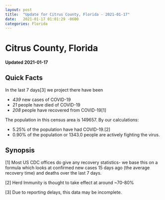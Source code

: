 ```yaml
---
layout: post
title:  "Update for Citrus County, Florida - 2021-01-17"
date:   2021-01-17 01:01:29 -0600
categories: Florida
---
```


# Citrus County, Florida
#### Updated 2021-01-17

## Quick Facts

In the last 7 days[3] we project there have been
- *439* new cases of COVID-19
- *21* people have died of COVID-19
- *208* people have recovered from COVID-19[1]

The population in this census area is 149657. By our calculations:
- 5.25% of the population have had COVID-19.[2]
- 0.90% of the population or 1343.0 people are actively fighting the virus.

## Synopsis




[1] Most US CDC offices do give any recovery statistics- we base this on a formula which looks at confirmed new cases
15 days ago (the average recovery time) and deaths over the last 7 days.

[2] Herd Immunity is thought to take effect at around ~70-80%

[3] Due to reporting delays, this data may be incomplete.
 
    